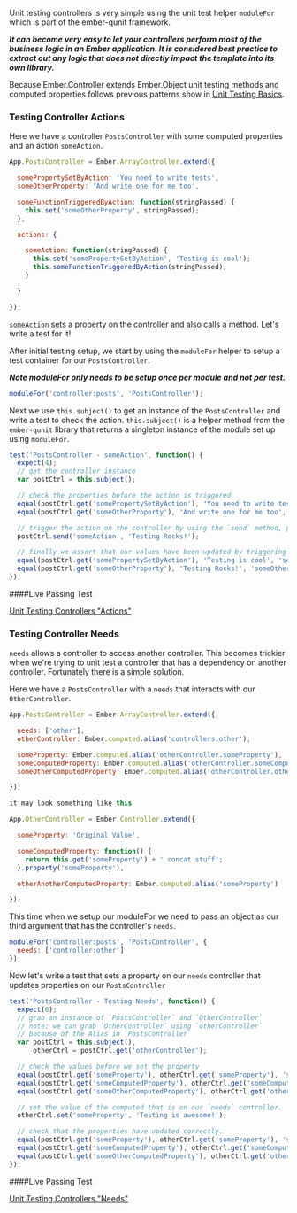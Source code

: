 Unit testing controllers is very simple using the unit test helper `moduleFor` which is part of the ember-qunit framework.

***It can become very easy to let your controllers perform most of the business logic in an Ember application. It is considered best practice to extract out any logic that does not directly impact the template into its own library.***

Because Ember.Controller extends Ember.Object unit testing methods and computed properties follows previous patterns show in [Unit Testing Basics](/guides/testing/unit-testing-basics).

### Testing Controller Actions

Here we have a controller `PostsController` with some computed properties and an action `someAction`.

```javascript
App.PostsController = Ember.ArrayController.extend({

  somePropertySetByAction: 'You need to write tests',
  someOtherProperty: 'And write one for me too',

  someFunctionTriggeredByAction: function(stringPassed) {
    this.set('someOtherProperty', stringPassed);
  },

  actions: {

    someAction: function(stringPassed) {
      this.set('somePropertySetByAction', 'Testing is cool');
      this.someFunctionTriggeredByAction(stringPassed);
    }

  }

});

```
`someAction` sets a property on the controller and also calls a method. Let's write a test for it!

After initial testing setup, we start by using the `moduleFor` helper to setup a test container for our `PostsController`.

***Note moduleFor only needs to be setup once per module and not per test.***

```javascript
moduleFor('controller:posts', 'PostsController');
```
Next we use `this.subject()` to get an instance of the `PostsController` and write a test to check the action. `this.subject()` is a helper method from the `ember-qunit` library that returns a singleton instance of the module set up using `moduleFor`.

```javascript
test('PostsController - someAction', function() {
  expect(4);
  // get the controller instance
  var postCtrl = this.subject();

  // check the properties before the action is triggered
  equal(postCtrl.get('somePropertySetByAction'), 'You need to write tests', 'somePropertySetByAction has correct initial value');
  equal(postCtrl.get('someOtherProperty'), 'And write one for me too', 'someOtherProperty has correct initial value');

  // trigger the action on the controller by using the `send` method, passing in any params that our action may be expecting
  postCtrl.send('someAction', 'Testing Rocks!');

  // finally we assert that our values have been updated by triggering our action.
  equal(postCtrl.get('somePropertySetByAction'), 'Testing is cool', 'somePropertySetByAction has correct updated value from action');
  equal(postCtrl.get('someOtherProperty'), 'Testing Rocks!', 'someOtherProperty has correct updated value from param passed to action');
});

```

####Live Passing Test

<a class="jsbin-embed" href="http://jsbin.com/laqed/1/embed?javascript,output">Unit Testing Controllers "Actions"</a>
<script src="http://static.jsbin.com/js/embed.js"></script>

### Testing Controller Needs

`needs` allows a controller to access another controller.  This becomes trickier when we're trying to unit test a controller that has a dependency on another controller.  Fortunately there is a simple solution.

Here we have a `PostsController` with a `needs` that interacts with our `OtherController`.

```javascript
App.PostsController = Ember.ArrayController.extend({

  needs: ['other'],
  otherController: Ember.computed.alias('controllers.other'),

  someProperty: Ember.computed.alias('otherController.someProperty'),
  someComputedProperty: Ember.computed.alias('otherController.someComputedProperty'),
  someOtherComputedProperty: Ember.computed.alias('otherController.otherAnotherComputedProperty')

});

it may look something like this

App.OtherController = Ember.Controller.extend({

  someProperty: 'Original Value',

  someComputedProperty: function() {
    return this.get('someProperty') + ' concat stuff';
  }.property('someProperty'),

  otherAnotherComputedProperty: Ember.computed.alias('someProperty')

});

```

This time when we setup our moduleFor we need to pass an object as our third argument that has the controller's `needs`.

```javascript
moduleFor('controller:posts', 'PostsController', {
  needs: ['controller:other']
});
```
Now let's write a test that sets a property on our `needs` controller that updates properties on our `PostsController`

```javascript
test('PostsController - Testing Needs', function() {
  expect(6);
  // grab an instance of `PostsController` and `OtherController`
  // note: we can grab `OtherController` using `otherController` 
  // because of the Alias in `PostsController`
  var postCtrl = this.subject(),
      otherCtrl = postCtrl.get('otherController');

  // check the values before we set the property
  equal(postCtrl.get('someProperty'), otherCtrl.get('someProperty'), 'someProperty has correct initial value using needs');
  equal(postCtrl.get('someComputedProperty'), otherCtrl.get('someComputedProperty'), 'someComputedProperty has correct initial value using needs');
  equal(postCtrl.get('someOtherComputedProperty'), otherCtrl.get('otherAnotherComputedProperty'), 'someOtherComputedProperty has correct initial value using needs');

  // set the value of the computed that is on our `needs` controller.
  otherCtrl.set('someProperty', 'Testing is awesome!');

  // check that the properties have updated correctly.
  equal(postCtrl.get('someProperty'), otherCtrl.get('someProperty'), 'someProperty has correct updated value using needs');
  equal(postCtrl.get('someComputedProperty'), otherCtrl.get('someComputedProperty'), 'someComputedProperty has correct updated value using needs');
  equal(postCtrl.get('someOtherComputedProperty'), otherCtrl.get('otherAnotherComputedProperty'), 'someOtherComputedProperty has correct updated value using needs');
});

```

####Live Passing Test

<a class="jsbin-embed" href="http://jsbin.com/fixil/2/embed?javascript">Unit Testing Controllers "Needs"</a>
<script src="http://static.jsbin.com/js/embed.js"></script>
